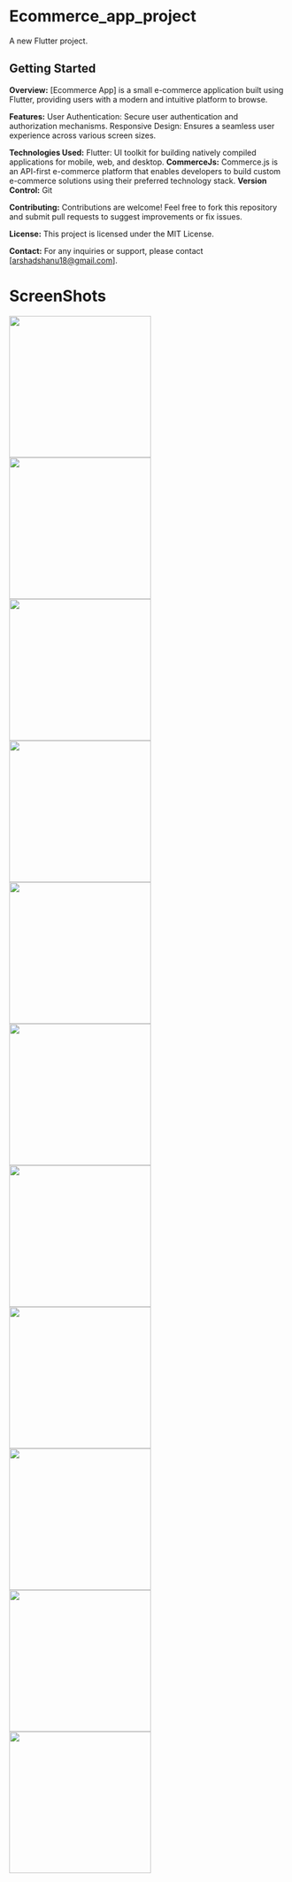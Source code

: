 # Ecommerce_app_project

A new Flutter project.

## Getting Started

<b>Overview:</b>
[Ecommerce App] is a small e-commerce application built using Flutter, providing users with a modern and intuitive platform to browse.

<b>Features:</b>
User Authentication: Secure user authentication and authorization mechanisms.
Responsive Design: Ensures a seamless user experience across various screen sizes.

<b>Technologies Used:</b>
Flutter: UI toolkit for building natively compiled applications for mobile, web, and desktop.
<b>CommerceJs:</b> Commerce.js is an API-first e-commerce platform that enables developers to build custom e-commerce solutions using their preferred technology stack.
<b>Version Control:</b> Git

<b>Contributing:</b>
Contributions are welcome! Feel free to fork this repository and submit pull requests to suggest improvements or fix issues.

<b>License:</b>
This project is licensed under the MIT License.

<b>Contact:</b>
For any inquiries or support, please contact [arshadshanu18@gmail.com].


<h1>ScreenShots</h1>

<div>
  <img src='screenshots/splashscreen.png' width='256' style:inline-block/>
  <img src='screenshots/onboardingscreen1.png' width='256' style:inline-block/>
  <img src='screenshots/onboardingscreen2.png' width='256' style:inline-block/>
</div>
<div>
  <img src='screenshots/onboardingscreen3.png' width='256' style:inline-block/>
  <img src='screenshots/landingscreen.png' width='256' style:inline-block/>
  <img src='screenshots/loginscreen.png' width='256' style:inline-block/>
</div>
<div>
  <img src='screenshots/signupscreen.png' width='256' style:inline-block/>
  <img src='screenshots/successfulscreen.png' width='256' style:inline-block/>
  <img src='screenshots/facebookscreen.png' width='256' style:inline-block/>
</div>
<div>
  <img src='screenshots/homescreen.png' width='256' style:inline-block/>
  <img src='screenshots/productscreen.png' width='256' style:inline-block/>
</div>
